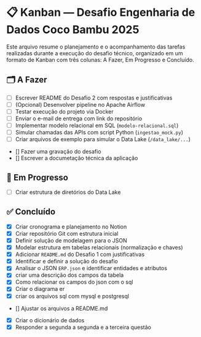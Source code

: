# 📋 Kanban — Desafio Engenharia de Dados Coco Bambu 2025

Este arquivo resume o planejamento e o acompanhamento das tarefas realizadas durante a execução do desafio técnico, organizado em um formato de Kanban com três colunas: A Fazer, Em Progresso e Concluído.


## 🗂️ A Fazer


- [ ] Escrever README do Desafio 2 com respostas e justificativas
- [ ] (Opcional) Desenvolver pipeline no Apache Airflow
- [ ] Testar execução do projeto via Docker
- [ ] Enviar o e-mail de entrega com link do repositório
- [ ] Implementar modelo relacional em SQL (`modelo-relacional.sql`)
- [ ] Simular chamadas das APIs com script Python (`ingestao_mock.py`)
- [ ] Criar arquivos de exemplo para simular o Data Lake (`/data_lake/...`)
- [] Fazer uma gravação do desafio
- [] Escrever a documetação técnica da aplicação

## 🚧 Em Progresso
- [ ] Criar estrutura de diretórios do Data Lake


## ✅ Concluído

- [x] Criar cronograma e planejamento no Notion
- [x] Criar repositório Git com estrutura inicial
- [x] Definir solução de modelagem para o JSON
- [x] Modelar estrutura em tabelas relacionais (normalização e chaves)
- [x] Adicionar `README.md` do Desafio 1 com justificativas
- [x] Identificar e definir a solução do desafio
- [x] Analisar o JSON `ERP.json` e identificar entidades e atributos
- [x] criar uma descrição dos campos da tabela
- [x] Como relacionar os campos do json com o sql
- [x] Criar o diagrama er
- [x] criar os arquivos sql com mysql e postgresql
- [] Ajustar os arquivos a README.md
- [x] Criar o dicionário de dados
- [x] Responder a segunda a segunda e a terceira questão